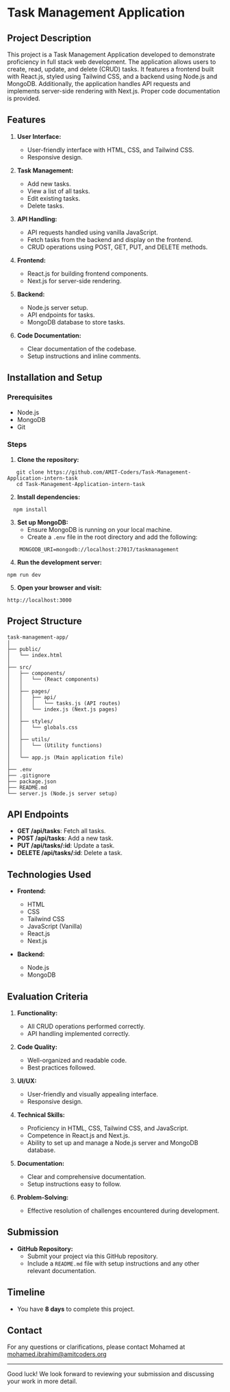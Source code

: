 
# Task Management Application

## Project Description

This project is a Task Management Application developed to demonstrate proficiency in full stack web development. The application allows users to create, read, update, and delete (CRUD) tasks. It features a frontend built with React.js, styled using Tailwind CSS, and a backend using Node.js and MongoDB. Additionally, the application handles API requests and implements server-side rendering with Next.js. Proper code documentation is provided.

## Features

1. **User Interface:**
   - User-friendly interface with HTML, CSS, and Tailwind CSS.
   - Responsive design.

2. **Task Management:**
   - Add new tasks.
   - View a list of all tasks.
   - Edit existing tasks.
   - Delete tasks.

3. **API Handling:**
   - API requests handled using vanilla JavaScript.
   - Fetch tasks from the backend and display on the frontend.
   - CRUD operations using POST, GET, PUT, and DELETE methods.

4. **Frontend:**
   - React.js for building frontend components.
   - Next.js for server-side rendering.

5. **Backend:**
   - Node.js server setup.
   - API endpoints for tasks.
   - MongoDB database to store tasks.

6. **Code Documentation:**
   - Clear documentation of the codebase.
   - Setup instructions and inline comments.

## Installation and Setup

### Prerequisites

- Node.js
- MongoDB
- Git

### Steps

1. **Clone the repository:**
```
   git clone https://github.com/AMIT-Coders/Task-Management-Application-intern-task
   cd Task-Management-Application-intern-task
```

2. **Install dependencies:**

```
  npm install
```

3. **Set up MongoDB:**
   - Ensure MongoDB is running on your local machine.
   - Create a `.env` file in the root directory and add the following:
```
    MONGODB_URI=mongodb://localhost:27017/taskmanagement
```

4. **Run the development server:**
```
npm run dev
```

5. **Open your browser and visit:**
```
http://localhost:3000
```

## Project Structure
```
task-management-app/
│
├── public/
│   └── index.html
│
├── src/
│   ├── components/
│   │   └── (React components)
│   │
│   ├── pages/
│   │   ├── api/
│   │   │   └── tasks.js (API routes)
│   │   └── index.js (Next.js pages)
│   │
│   ├── styles/
│   │   └── globals.css
│   │
│   ├── utils/
│   │   └── (Utility functions)
│   │
│   └── app.js (Main application file)
│
├── .env
├── .gitignore
├── package.json
├── README.md
└── server.js (Node.js server setup)
```

## API Endpoints

- **GET /api/tasks**: Fetch all tasks.
- **POST /api/tasks**: Add a new task.
- **PUT /api/tasks/:id**: Update a task.
- **DELETE /api/tasks/:id**: Delete a task.

## Technologies Used

- **Frontend:**
  - HTML
  - CSS
  - Tailwind CSS
  - JavaScript (Vanilla)
  - React.js
  - Next.js

- **Backend:**
  - Node.js
  - MongoDB

## Evaluation Criteria

1. **Functionality:**
   - All CRUD operations performed correctly.
   - API handling implemented correctly.

2. **Code Quality:**
   - Well-organized and readable code.
   - Best practices followed.

3. **UI/UX:**
   - User-friendly and visually appealing interface.
   - Responsive design.

4. **Technical Skills:**
   - Proficiency in HTML, CSS, Tailwind CSS, and JavaScript.
   - Competence in React.js and Next.js.
   - Ability to set up and manage a Node.js server and MongoDB database.

5. **Documentation:**
   - Clear and comprehensive documentation.
   - Setup instructions easy to follow.

6. **Problem-Solving:**
   - Effective resolution of challenges encountered during development.

## Submission

- **GitHub Repository:**
  - Submit your project via this GitHub repository.
  - Include a `README.md` file with setup instructions and any other relevant documentation.

## Timeline

- You have **8 days** to complete this project.

## Contact

For any questions or clarifications, please contact Mohamed at mohamed.ibrahim@amitcoders.org

---

Good luck! We look forward to reviewing your submission and discussing your work in more detail.

